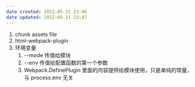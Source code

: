 ```yaml
---
date created: 2022-05-31 23:46
date updated: 2022-05-31 23:47
---
```


1. chunk assets file
2. html-webpack-plugin
3. 环境变量
   1. --mode 传值给模块
   2. --env 传值给配置函数的第一个参数
   3. Webpack.DefinePlugin 里面的内容提供给模块使用，只是单纯的常量，与 process.env 无关
